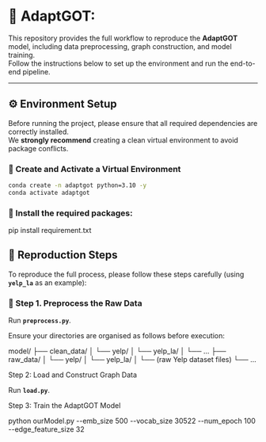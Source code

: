 
# 🧠 AdaptGOT:

This repository provides the full workflow to reproduce the **AdaptGOT** model, including data preprocessing, graph construction, and model training.  
Follow the instructions below to set up the environment and run the end-to-end pipeline.

---

## ⚙️ Environment Setup

Before running the project, please ensure that all required dependencies are correctly installed.  
We **strongly recommend** creating a clean virtual environment to avoid package conflicts.

### 🧱 Create and Activate a Virtual Environment

```bash
conda create -n adaptgot python=3.10 -y
conda activate adaptgot
```

### 🧱 Install the required packages:
pip install requirement.txt

## 🚀 Reproduction Steps

To reproduce the full process, please follow these steps carefully (using **`yelp_la`** as an example):

### 🧩 Step 1. Preprocess the Raw Data

Run **`preprocess.py`**.  

Ensure your directories are organised as follows before execution:

model/
├── clean_data/
│   └── yelp/
│       └── yelp_la/
│           └── ...
├── raw_data/
│   └── yelp/
│       └── yelp_la/
│           └── (raw Yelp dataset files)
└── ...

Step 2: Load and Construct Graph Data

Run **`load.py`**.  

Step 3: Train the AdaptGOT Model

python ourModel.py --emb_size 500 --vocab_size 30522 --num_epoch 100 --edge_feature_size 32

